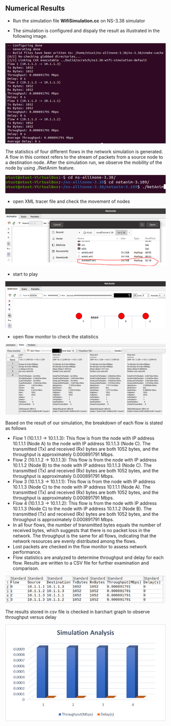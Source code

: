 
##  Numerical Results

- Run the simulation file **WifiSimulation.cc** on NS-3.38 simulator

- The  simulation is configured and dispaly the result as illustrated in the following image.

![](./assets/execution.png)

The statistics of four different flows in the network simulation is generated. A flow in this context refers to the stream of packets from a source node to a destination node.
After the simulation run, we observe the mobility of the node by using ./NetAnim feature.

![](./assets/run_netanim.png)

- open XML tracer file and check the movement of nodes

![](./assets/load_anim.png)

- start to play

![](./assets/play_anim.png)

- open flow monitor to check the statistics

![](./assets/flow_monitor.png)


Based on the result of our simulation, the breakdown of each flow is stated as follows
- Flow 1 (10.1.1.1 -> 10.1.1.3): This flow is from the node with IP address 10.1.1.1 (Node A) to the node with IP address 10.1.1.3 (Node C). The transmitted (Tx) and received (Rx) bytes are both 1052 bytes, and the throughput is approximately 0.000891791 Mbps.
- Flow 2 (10.1.1.2 -> 10.1.1.3): This flow is from the node with IP address 10.1.1.2 (Node B) to the node with IP address 10.1.1.3 (Node C). The transmitted (Tx) and received (Rx) bytes are both 1052 bytes, and the throughput is approximately 0.000891791 Mbps.
- Flow 3 (10.1.1.3 -> 10.1.1.1): This flow is from the node with IP address 10.1.1.3 (Node C) to the node with IP address 10.1.1.1 (Node A). The transmitted (Tx) and received (Rx) bytes are both 1052 bytes, and the throughput is approximately 0.000891791 Mbps.
- Flow 4 (10.1.1.3 -> 10.1.1.2): This flow is from the node with IP address 10.1.1.3 (Node C) to the node with IP address 10.1.1.2 (Node B). The transmitted (Tx) and received (Rx) bytes are both 1052 bytes, and the throughput is approximately 0.000891791 Mbps.
- In all four flows, the number of transmitted bytes equals the number of received bytes, which suggests that there is no packet loss in the network. The throughput is the same for all flows, indicating that the network resources are evenly distributed among the flows.
- Lost packets are checked in the flow monitor to assess network performance.
- Flow statistics are analyzed to determine throughput and delay for each flow. Results are written to a CSV file for further examination and comparison.

![](./assets/generate_csv.png)

The results stored in csv file  is checked in barchart graph to observe throughput versus delay


![](./assets/barchart.png)

